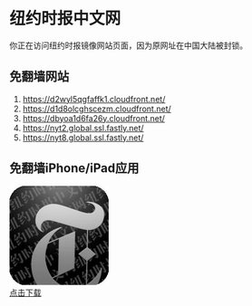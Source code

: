 <h1>纽约时报中文网</h1>
<p>你正在访问纽约时报镜像网站页面，因为原网址在中国大陆被封锁。</p>
<h2>免翻墙网站</h2>
<ol>
<li><a href="https://d2wyl5qgfaffk1.cloudfront.net/" target="1">https://d2wyl5qgfaffk1.cloudfront.net/</a></li>
<li><a href="https://d1d8olcghscezm.cloudfront.net/" target="2">https://d1d8olcghscezm.cloudfront.net/</a></li>
<li><a href="https://dbyoa1d6fa26y.cloudfront.net/" target="3">https://dbyoa1d6fa26y.cloudfront.net/</a></li>
<li><a href="https://nyt2.global.ssl.fastly.net/" target="4">https://nyt2.global.ssl.fastly.net/</a></li>
<li><a href="https://nyt8.global.ssl.fastly.net/" target="5">https://nyt8.global.ssl.fastly.net/</a></li>
</ol>
<h2>免翻墙iPhone/iPad应用</h2>
<p>
	<a href="https://itunes.apple.com/cn/app/niu-yue-shi-bao-zhong-wen-wang/id807498298?mt=8">
		<img src="icon175x175.jpeg" />
		<br/>点击下载
	</a>
</p>